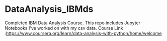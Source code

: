 # DataAnalysis_IBMds
Completed IBM Data Analysis Course. This repo includes Jupyter Notebooks I've worked on with my csv data. Course Link :https://www.coursera.org/learn/data-analysis-with-python/home/welcome
